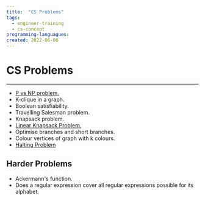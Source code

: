```yaml
---
title:  "CS Problems"
tags:
  - engineer-training
  - cs-concept
programming-languagues:
created: 2022-06-06
---
```

# CS Problems
---
- [P vs NP problem.](notes/p-vs-np.md)
- K-clique in a graph.
- Boolean satisfiability.
- Travelling Salesman problem.
- Knapsack problem.
- [Linear Knapsack Problem.](notes/linear-knapsack-problem.md)
- Optimise branches and short branches.
- Colour vertices of graph with k colours.
- [Halting Problem](notes/halting-problem.md)

## Harder Problems
- Ackermann's function.
- Does a regular expression cover all regular expressions possible for its alphabet.